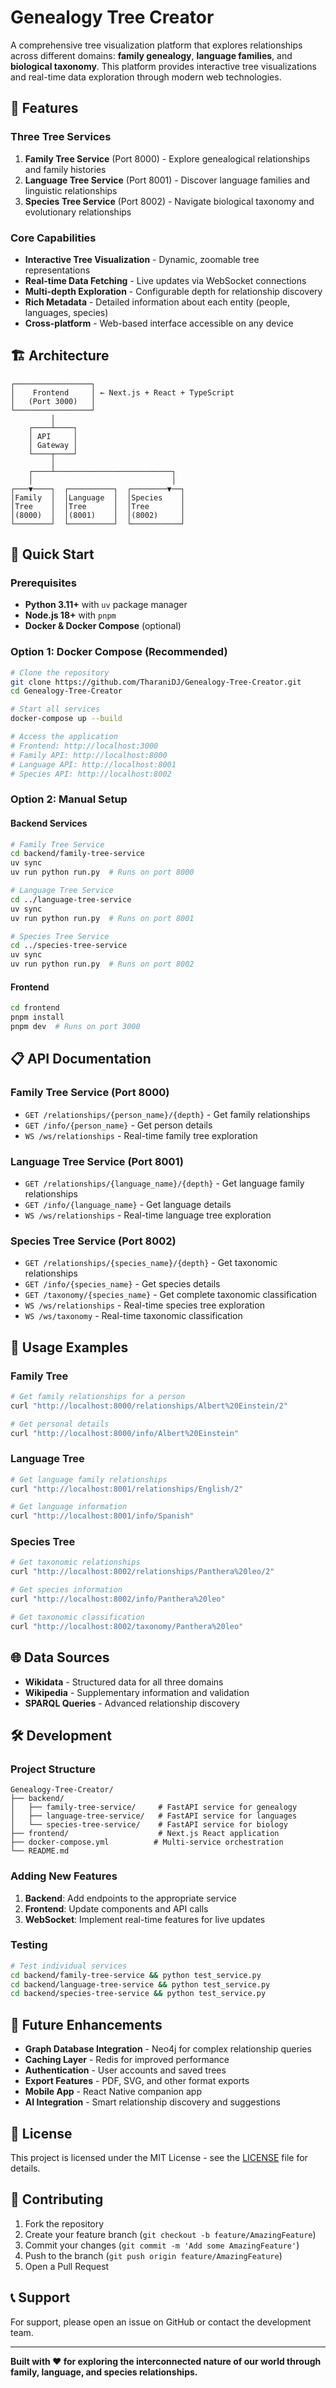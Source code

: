 # Genealogy Tree Creator

A comprehensive tree visualization platform that explores relationships across different domains: **family genealogy**, **language families**, and **biological taxonomy**. This platform provides interactive tree visualizations and real-time data exploration through modern web technologies.

## 🌟 Features

### Three Tree Services
1. **Family Tree Service** (Port 8000) - Explore genealogical relationships and family histories
2. **Language Tree Service** (Port 8001) - Discover language families and linguistic relationships  
3. **Species Tree Service** (Port 8002) - Navigate biological taxonomy and evolutionary relationships

### Core Capabilities
- **Interactive Tree Visualization** - Dynamic, zoomable tree representations
- **Real-time Data Fetching** - Live updates via WebSocket connections
- **Multi-depth Exploration** - Configurable depth for relationship discovery
- **Rich Metadata** - Detailed information about each entity (people, languages, species)
- **Cross-platform** - Web-based interface accessible on any device

## 🏗️ Architecture

```
┌─────────────────┐
│    Frontend     │ ← Next.js + React + TypeScript
│   (Port 3000)   │
└─────────────────┘
         │
    ┌────┴────┐
    │ API     │
    │ Gateway │
    └────┬────┘
         │
    ┌────┴──────────────────────────┐
    │                               │
┌───▼────┐  ┌──────────┐  ┌────────▼──┐
│Family  │  │Language  │  │Species    │
│Tree    │  │Tree      │  │Tree       │
│(8000)  │  │(8001)    │  │(8002)     │
└────────┘  └──────────┘  └───────────┘
```

## 🚀 Quick Start

### Prerequisites
- **Python 3.11+** with `uv` package manager
- **Node.js 18+** with `pnpm`
- **Docker & Docker Compose** (optional)

### Option 1: Docker Compose (Recommended)

```bash
# Clone the repository
git clone https://github.com/TharaniDJ/Genealogy-Tree-Creator.git
cd Genealogy-Tree-Creator

# Start all services
docker-compose up --build

# Access the application
# Frontend: http://localhost:3000
# Family API: http://localhost:8000
# Language API: http://localhost:8001
# Species API: http://localhost:8002
```

### Option 2: Manual Setup

#### Backend Services

```bash
# Family Tree Service
cd backend/family-tree-service
uv sync
uv run python run.py  # Runs on port 8000

# Language Tree Service  
cd ../language-tree-service
uv sync
uv run python run.py  # Runs on port 8001

# Species Tree Service
cd ../species-tree-service  
uv sync
uv run python run.py  # Runs on port 8002
```

#### Frontend

```bash
cd frontend
pnpm install
pnpm dev  # Runs on port 3000
```

## 📋 API Documentation

### Family Tree Service (Port 8000)
- `GET /relationships/{person_name}/{depth}` - Get family relationships
- `GET /info/{person_name}` - Get person details  
- `WS /ws/relationships` - Real-time family tree exploration

### Language Tree Service (Port 8001)
- `GET /relationships/{language_name}/{depth}` - Get language family relationships
- `GET /info/{language_name}` - Get language details
- `WS /ws/relationships` - Real-time language tree exploration

### Species Tree Service (Port 8002)
- `GET /relationships/{species_name}/{depth}` - Get taxonomic relationships
- `GET /info/{species_name}` - Get species details
- `GET /taxonomy/{species_name}` - Get complete taxonomic classification
- `WS /ws/relationships` - Real-time species tree exploration
- `WS /ws/taxonomy` - Real-time taxonomic classification

## 🔧 Usage Examples

### Family Tree
```bash
# Get family relationships for a person
curl "http://localhost:8000/relationships/Albert%20Einstein/2"

# Get personal details
curl "http://localhost:8000/info/Albert%20Einstein"
```

### Language Tree
```bash
# Get language family relationships
curl "http://localhost:8001/relationships/English/2"

# Get language information
curl "http://localhost:8001/info/Spanish"
```

### Species Tree
```bash
# Get taxonomic relationships
curl "http://localhost:8002/relationships/Panthera%20leo/2"

# Get species information
curl "http://localhost:8002/info/Panthera%20leo"

# Get taxonomic classification
curl "http://localhost:8002/taxonomy/Panthera%20leo"
```

## 🌐 Data Sources

- **Wikidata** - Structured data for all three domains
- **Wikipedia** - Supplementary information and validation
- **SPARQL Queries** - Advanced relationship discovery

## 🛠️ Development

### Project Structure
```
Genealogy-Tree-Creator/
├── backend/
│   ├── family-tree-service/     # FastAPI service for genealogy
│   ├── language-tree-service/   # FastAPI service for languages  
│   └── species-tree-service/    # FastAPI service for biology
├── frontend/                    # Next.js React application
├── docker-compose.yml          # Multi-service orchestration
└── README.md
```

### Adding New Features
1. **Backend**: Add endpoints to the appropriate service
2. **Frontend**: Update components and API calls
3. **WebSocket**: Implement real-time features for live updates

### Testing
```bash
# Test individual services
cd backend/family-tree-service && python test_service.py
cd backend/language-tree-service && python test_service.py  
cd backend/species-tree-service && python test_service.py
```

## 🔮 Future Enhancements

- **Graph Database Integration** - Neo4j for complex relationship queries
- **Caching Layer** - Redis for improved performance
- **Authentication** - User accounts and saved trees
- **Export Features** - PDF, SVG, and other format exports
- **Mobile App** - React Native companion app
- **AI Integration** - Smart relationship discovery and suggestions

## 📄 License

This project is licensed under the MIT License - see the [LICENSE](LICENSE) file for details.

## 🤝 Contributing

1. Fork the repository
2. Create your feature branch (`git checkout -b feature/AmazingFeature`)
3. Commit your changes (`git commit -m 'Add some AmazingFeature'`)
4. Push to the branch (`git push origin feature/AmazingFeature`)
5. Open a Pull Request

## 📞 Support

For support, please open an issue on GitHub or contact the development team.

---

**Built with ❤️ for exploring the interconnected nature of our world through family, language, and species relationships.**
